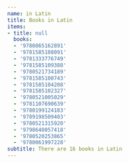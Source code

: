 ```yaml
---
name: in Latin
title: Books in Latin
items:
- title: null
  books:
  - '9780865162891'
  - '9781585108091'
  - '9781333776749'
  - '9781585109388'
  - '9780521734189'
  - '9781585100743'
  - '9781585104208'
  - '9781585102327'
  - '9780521005029'
  - '9781107690639'
  - '9780199124183'
  - '9789198509403'
  - '9780521315920'
  - '9798648057418'
  - '9780520253865'
  - '9780061997228'
subtitle: There are 16 books in Latin
---
```


